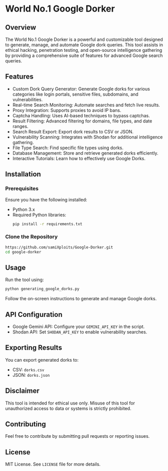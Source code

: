 # World No.1 Google Dorker

## Overview

The World No.1 Google Dorker is a powerful and customizable tool designed to generate, manage, and automate Google dork queries. This tool assists in ethical hacking, penetration testing, and open-source intelligence gathering by providing a comprehensive suite of features for advanced Google search queries.

## Features

- Custom Dork Query Generator: Generate Google dorks for various categories like login portals, sensitive files, subdomains, and vulnerabilities.
- Real-time Search Monitoring: Automate searches and fetch live results.
- Proxy Integration: Supports proxies to avoid IP bans.
- Captcha Handling: Uses AI-based techniques to bypass captchas.
- Result Filtering: Advanced filtering for domains, file types, and date ranges.
- Search Result Export: Export dork results to CSV or JSON.
- Vulnerability Scanning: Integrates with Shodan for additional intelligence gathering.
- File Type Search: Find specific file types using dorks.
- Database Management: Store and retrieve generated dorks efficiently.
- Interactive Tutorials: Learn how to effectively use Google Dorks.

## Installation

### Prerequisites

Ensure you have the following installed:

- Python 3.x
- Required Python libraries:
  ```sh
  pip install -r requirements.txt
  ```

### Clone the Repository

```sh
https://github.com/samiXploits/Google-Dorker.git
cd google-dorker
```

## Usage

Run the tool using:

```sh
python generating_google_dorks.py
```

Follow the on-screen instructions to generate and manage Google dorks.

## API Configuration

- Google Gemini API: Configure your `GEMINI_API_KEY` in the script.
- Shodan API: Set `SHODAN_API_KEY` to enable vulnerability searches.

## Exporting Results

You can export generated dorks to:

- CSV: `dorks.csv`
- JSON: `dorks.json`

## Disclaimer

This tool is intended for ethical use only. Misuse of this tool for unauthorized access to data or systems is strictly prohibited.

## Contributing

Feel free to contribute by submitting pull requests or reporting issues.

## License

MIT License. See `LICENSE` file for more details.

